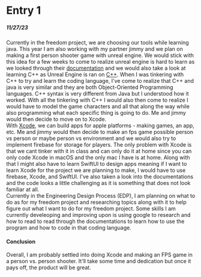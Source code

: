 # Entry 1
##### 11/27/23

Currently in the freedom project, we are choosing our tools while learning java. This year I am also working with my partner jimmy and we plan on making a first person shooter game with unreal engine. We would stick with this idea for a few weeks to come to realize unreal engine is hard to learn as we looked through their [documentation](https://docs.unrealengine.com/5.3/en-US/) and we would also take a look at learning C++ as Unreal Engine is ran on [C++](https://www.w3schools.com/cpp/cpp_intro.asp#:~:text=C%2B%2B%20is%20a%20cross-platform,over%20system%20resources%20and%20memory.). When I was tinkering with C++ to try and learn the coding language, I've come to realize that C++ and java is very similar and they are both Object-Oriented Programming languages. C++ syntax is very different from Java but I understood how it worked. With all the tinkering with C++ I would also then come to realize I would have to model the game characters and all that along the way while also programming what each specific thing is going to do. Me and jimmy would then decide to move on to Xcode.
<br>
  With [Xcode](https://developer.apple.com/xcode/), we can build apps for apple platforms - making games, an app, etc. Me and jimmy would then decide to make an fps game possible person vs person or maybe person vs environment and we would also try to implement firebase for storage for players. The only problem with Xcode is that we cant tinker with it in class and can only do it at home since you can only code Xcode in macOS and the only mac I have is at home. Along with that I might also have to learn SwiftUI to design apps meaning if I want to learn Xcode for the project we are planning to make, I would have to use firebase, Xcode, and SwiftUI. I've also taken a look into the documentations and the code looks a little challenging as it is something that does not look familiar at all. 
  <br>
  Currently in the Engineering Design Process (EDP), I am planning on what to do as for my freedom project and researching topics along with it to help figure out what I want to do for my freedom project. Some skills I am currently develeoping and improving upon is using google to research and how to read to read through the documentations to learn how to use the program and how to code in that coding language.

#### Conclusion

Overall, I am probably settled into doing Xcode and making an FPS game in a person vs. person shooter. It'll take some time and dedication but once it pays off, the product will be great.
